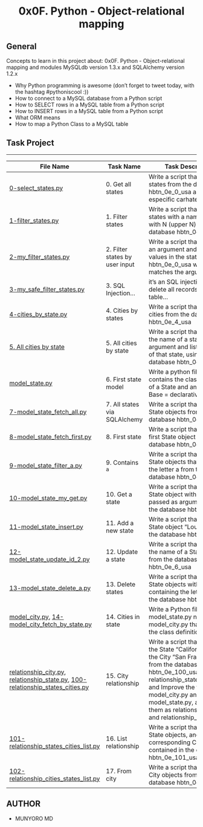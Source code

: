 <h1 align="center">0x0F. Python - Object-relational mapping</h1>


## General

Concepts to learn in this project about: 0x0F. Python - Object-relational mapping and modules MySQLdb version 1.3.x and SQLAlchemy version 1.2.x

- Why Python programming is awesome (don’t forget to tweet today, with the hashtag #pythoniscool :))
- How to connect to a MySQL database from a Python script
- How to SELECT rows in a MySQL table from a Python script
- How to INSERT rows in a MySQL table from a Python script
- What ORM means
- How to map a Python Class to a MySQL table

## Task Project
---
File Name|Task Name|Task Description
---|---|---
[0-select_states.py](0x0F-python-object_relational_mapping/0-select_states.py)|0. Get all states|Write a script that lists all states from the database hbtn_0e_0_usa and especific carhateristics
[1-filter_states.py](0x0F-python-object_relational_mapping/1-filter_states.py)|1. Filter states|Write a script that lists all states with a name starting with N (upper N) from the database hbtn_0e_0_usa
[2-my_filter_states.py](0x0F-python-object_relational_mapping/2-my_filter_states.py)|2. Filter states by user input|Write a script that takes in an argument and displays all values in the states table of hbtn_0e_0_usa where name matches the argument.
[3-my_safe_filter_states.py](0x0F-python-object_relational_mapping/3-my_safe_filter_states.py)|3. SQL Injection...|it’s an SQL injection to delete all records of a table…
[4-cities_by_state.py](0x0F-python-object_relational_mapping/4-cities_by_state.py)|4. Cities by states|Write a script that lists all cities from the database hbtn_0e_4_usa
[5. All cities by state](0x0F-python-object_relational_mapping/5-filter_cities.py)|5. All cities by state|Write a script that takes in the name of a state as an argument and lists all cities of that state, using the database hbtn_0e_4_usa
[model_state.py](0x0F-python-object_relational_mapping/model_state.py)|6. First state model|Write a python file that contains the class definition of a State and an instance Base = declarative_base()
[7-model_state_fetch_all.py](0x0F-python-object_relational_mapping/7-model_state_fetch_all.py)|7. All states via SQLAlchemy|Write a script that lists all State objects from the database hbtn_0e_6_usa
[8-model_state_fetch_first.py](0x0F-python-object_relational_mapping/8-model_state_fetch_first.py)|8. First state|Write a script that prints the first State object from the database hbtn_0e_6_usa
[9-model_state_filter_a.py](0x0F-python-object_relational_mapping/9-model_state_filter_a.py)|9. Contains `a`|Write a script that lists all State objects that contain the letter a from the database hbtn_0e_6_usa
[10-model_state_my_get.py](0x0F-python-object_relational_mapping/10-model_state_my_get.py)|10. Get a state|Write a script that prints the State object with the name passed as argument from the database hbtn_0e_6_usa
[11-model_state_insert.py](0x0F-python-object_relational_mapping/11-model_state_insert.py)|11. Add a new state|Write a script that adds the State object “Louisiana” to the database hbtn_0e_6_usa
[12-model_state_update_id_2.py](0x0F-python-object_relational_mapping/12-model_state_update_id_2.py)|12. Update a state|Write a script that changes the name of a State object from the database hbtn_0e_6_usa
[13-model_state_delete_a.py](0x0F-python-object_relational_mapping/13-model_state_delete_a.py)|13. Delete states|Write a script that deletes all State objects with a name containing the letter a from the database hbtn_0e_6_usa
[model_city.py](0x0F-python-object_relational_mapping/model_city.py), [14-model_city_fetch_by_state.py](0x0F-python-object_relational_mapping/14-model_city_fetch_by_state.py)|14. Cities in state|Write a Python file similar to model_state.py named model_city.py that contains the class definition of a City
[relationship_city.py](0x0F-python-object_relational_mapping/relationship_city.py), [relationship_state.py](0x0F-python-object_relational_mapping/relationship_state.py), [100-relationship_states_cities.py](0x0F-python-object_relational_mapping/100-relationship_states_cities.py)|15. City relationship|Write a script that creates the State “California” with the City “San Francisco” from the database hbtn_0e_100_usa: (100-relationship_states_cities.py) and Improve the files model_city.py and model_state.py, and save them as relationship_city.py and relationship_state.py
[101-relationship_states_cities_list.py](0x0F-python-object_relational_mapping/101-relationship_states_cities_list.py)|16. List relationship|Write a script that lists all State objects, and corresponding City objects, contained in the database hbtn_0e_101_usa
[102-relationship_cities_states_list.py](0x0F-python-object_relational_mapping/102-relationship_cities_states_list.py)|17. From city|Write a script that lists all City objects from the database hbtn_0e_101_usa

## AUTHOR
- MUNYORO MD

